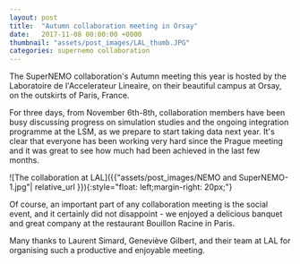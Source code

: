 ```yaml
---
layout: post
title:  "Autumn collaboration meeting in Orsay"
date:   2017-11-08 00:00:00 +0000
thumbnail: "assets/post_images/LAL_thumb.JPG"
categories: supernemo collaboration
---
```



The SuperNEMO collaboration's Autumn meeting this year is hosted by the Laboratoire de l'Accelerateur Lineaire, on their beautiful campus at Orsay, on the outskirts of Paris, France. 

For three days, from November 6th-8th, collaboration members have been busy discussing progress on simulation studies and the ongoing integration programme at the LSM, as we prepare to start taking data next year. It's clear that everyone has been working very hard since the Prague meeting and it was great to see how much had been achieved in the last few months.

![The collaboration at LAL]({{"assets/post_images/NEMO and SuperNEMO-1.jpg"| relative_url }}){:style="float: left;margin-right: 20px;"}

Of course, an important part of any collaboration meeting is the social event, and it certainly did not disappoint - we enjoyed a delicious banquet and great company at the restaurant Bouillon Racine in Paris.

Many thanks to Laurent Simard, Geneviève Gilbert, and their team at LAL for organising such a productive and enjoyable meeting.
